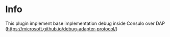 # Info

This plugin implement base implementation debug inside Consulo over DAP (https://microsoft.github.io/debug-adapter-protocol/)